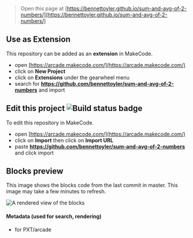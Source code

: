  


> Open this page at [https://bennettoyler.github.io/sum-and-avg-of-2-numbers/](https://bennettoyler.github.io/sum-and-avg-of-2-numbers/)

## Use as Extension

This repository can be added as an **extension** in MakeCode.

* open [https://arcade.makecode.com/](https://arcade.makecode.com/)
* click on **New Project**
* click on **Extensions** under the gearwheel menu
* search for **https://github.com/bennettoyler/sum-and-avg-of-2-numbers** and import

## Edit this project ![Build status badge](https://github.com/bennettoyler/sum-and-avg-of-2-numbers/workflows/MakeCode/badge.svg)

To edit this repository in MakeCode.

* open [https://arcade.makecode.com/](https://arcade.makecode.com/)
* click on **Import** then click on **Import URL**
* paste **https://github.com/bennettoyler/sum-and-avg-of-2-numbers** and click import

## Blocks preview

This image shows the blocks code from the last commit in master.
This image may take a few minutes to refresh.

![A rendered view of the blocks](https://github.com/bennettoyler/sum-and-avg-of-2-numbers/raw/master/.github/makecode/blocks.png)

#### Metadata (used for search, rendering)

* for PXT/arcade
<script src="https://makecode.com/gh-pages-embed.js"></script><script>makeCodeRender("{{ site.makecode.home_url }}", "{{ site.github.owner_name }}/{{ site.github.repository_name }}");</script>
